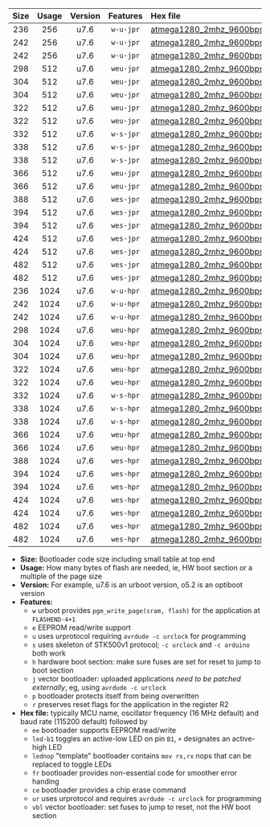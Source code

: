 |Size|Usage|Version|Features|Hex file|
|:-:|:-:|:-:|:-:|:--|
|236|256|u7.6|`w-u-jpr`|[atmega1280_2mhz_9600bps_ur_vbl.hex](https://raw.githubusercontent.com/stefanrueger/urboot/main/bootloaders/atmega1280/fcpu_2mhz/9600_bps/atmega1280_2mhz_9600bps_ur_vbl.hex)|
|242|256|u7.6|`w-u-jpr`|[atmega1280_2mhz_9600bps_led+b7_ur_vbl.hex](https://raw.githubusercontent.com/stefanrueger/urboot/main/bootloaders/atmega1280/fcpu_2mhz/9600_bps/atmega1280_2mhz_9600bps_led+b7_ur_vbl.hex)|
|242|256|u7.6|`w-u-jpr`|[atmega1280_2mhz_9600bps_lednop_ur_vbl.hex](https://raw.githubusercontent.com/stefanrueger/urboot/main/bootloaders/atmega1280/fcpu_2mhz/9600_bps/atmega1280_2mhz_9600bps_lednop_ur_vbl.hex)|
|298|512|u7.6|`weu-jpr`|[atmega1280_2mhz_9600bps_ee_ur_vbl.hex](https://raw.githubusercontent.com/stefanrueger/urboot/main/bootloaders/atmega1280/fcpu_2mhz/9600_bps/atmega1280_2mhz_9600bps_ee_ur_vbl.hex)|
|304|512|u7.6|`weu-jpr`|[atmega1280_2mhz_9600bps_ee_led+b7_ur_vbl.hex](https://raw.githubusercontent.com/stefanrueger/urboot/main/bootloaders/atmega1280/fcpu_2mhz/9600_bps/atmega1280_2mhz_9600bps_ee_led+b7_ur_vbl.hex)|
|304|512|u7.6|`weu-jpr`|[atmega1280_2mhz_9600bps_ee_lednop_ur_vbl.hex](https://raw.githubusercontent.com/stefanrueger/urboot/main/bootloaders/atmega1280/fcpu_2mhz/9600_bps/atmega1280_2mhz_9600bps_ee_lednop_ur_vbl.hex)|
|322|512|u7.6|`weu-jpr`|[atmega1280_2mhz_9600bps_ee_led+b7_fr_ur_vbl.hex](https://raw.githubusercontent.com/stefanrueger/urboot/main/bootloaders/atmega1280/fcpu_2mhz/9600_bps/atmega1280_2mhz_9600bps_ee_led+b7_fr_ur_vbl.hex)|
|322|512|u7.6|`weu-jpr`|[atmega1280_2mhz_9600bps_ee_lednop_fr_ur_vbl.hex](https://raw.githubusercontent.com/stefanrueger/urboot/main/bootloaders/atmega1280/fcpu_2mhz/9600_bps/atmega1280_2mhz_9600bps_ee_lednop_fr_ur_vbl.hex)|
|332|512|u7.6|`w-s-jpr`|[atmega1280_2mhz_9600bps_vbl.hex](https://raw.githubusercontent.com/stefanrueger/urboot/main/bootloaders/atmega1280/fcpu_2mhz/9600_bps/atmega1280_2mhz_9600bps_vbl.hex)|
|338|512|u7.6|`w-s-jpr`|[atmega1280_2mhz_9600bps_led+b7_vbl.hex](https://raw.githubusercontent.com/stefanrueger/urboot/main/bootloaders/atmega1280/fcpu_2mhz/9600_bps/atmega1280_2mhz_9600bps_led+b7_vbl.hex)|
|338|512|u7.6|`w-s-jpr`|[atmega1280_2mhz_9600bps_lednop_vbl.hex](https://raw.githubusercontent.com/stefanrueger/urboot/main/bootloaders/atmega1280/fcpu_2mhz/9600_bps/atmega1280_2mhz_9600bps_lednop_vbl.hex)|
|366|512|u7.6|`weu-jpr`|[atmega1280_2mhz_9600bps_ee_led+b7_fr_ce_ur_vbl.hex](https://raw.githubusercontent.com/stefanrueger/urboot/main/bootloaders/atmega1280/fcpu_2mhz/9600_bps/atmega1280_2mhz_9600bps_ee_led+b7_fr_ce_ur_vbl.hex)|
|366|512|u7.6|`weu-jpr`|[atmega1280_2mhz_9600bps_ee_lednop_fr_ce_ur_vbl.hex](https://raw.githubusercontent.com/stefanrueger/urboot/main/bootloaders/atmega1280/fcpu_2mhz/9600_bps/atmega1280_2mhz_9600bps_ee_lednop_fr_ce_ur_vbl.hex)|
|388|512|u7.6|`wes-jpr`|[atmega1280_2mhz_9600bps_ee_vbl.hex](https://raw.githubusercontent.com/stefanrueger/urboot/main/bootloaders/atmega1280/fcpu_2mhz/9600_bps/atmega1280_2mhz_9600bps_ee_vbl.hex)|
|394|512|u7.6|`wes-jpr`|[atmega1280_2mhz_9600bps_ee_led+b7_vbl.hex](https://raw.githubusercontent.com/stefanrueger/urboot/main/bootloaders/atmega1280/fcpu_2mhz/9600_bps/atmega1280_2mhz_9600bps_ee_led+b7_vbl.hex)|
|394|512|u7.6|`wes-jpr`|[atmega1280_2mhz_9600bps_ee_lednop_vbl.hex](https://raw.githubusercontent.com/stefanrueger/urboot/main/bootloaders/atmega1280/fcpu_2mhz/9600_bps/atmega1280_2mhz_9600bps_ee_lednop_vbl.hex)|
|424|512|u7.6|`wes-jpr`|[atmega1280_2mhz_9600bps_ee_led+b7_fr_vbl.hex](https://raw.githubusercontent.com/stefanrueger/urboot/main/bootloaders/atmega1280/fcpu_2mhz/9600_bps/atmega1280_2mhz_9600bps_ee_led+b7_fr_vbl.hex)|
|424|512|u7.6|`wes-jpr`|[atmega1280_2mhz_9600bps_ee_lednop_fr_vbl.hex](https://raw.githubusercontent.com/stefanrueger/urboot/main/bootloaders/atmega1280/fcpu_2mhz/9600_bps/atmega1280_2mhz_9600bps_ee_lednop_fr_vbl.hex)|
|482|512|u7.6|`wes-jpr`|[atmega1280_2mhz_9600bps_ee_led+b7_fr_ce_vbl.hex](https://raw.githubusercontent.com/stefanrueger/urboot/main/bootloaders/atmega1280/fcpu_2mhz/9600_bps/atmega1280_2mhz_9600bps_ee_led+b7_fr_ce_vbl.hex)|
|482|512|u7.6|`wes-jpr`|[atmega1280_2mhz_9600bps_ee_lednop_fr_ce_vbl.hex](https://raw.githubusercontent.com/stefanrueger/urboot/main/bootloaders/atmega1280/fcpu_2mhz/9600_bps/atmega1280_2mhz_9600bps_ee_lednop_fr_ce_vbl.hex)|
|236|1024|u7.6|`w-u-hpr`|[atmega1280_2mhz_9600bps_ur.hex](https://raw.githubusercontent.com/stefanrueger/urboot/main/bootloaders/atmega1280/fcpu_2mhz/9600_bps/atmega1280_2mhz_9600bps_ur.hex)|
|242|1024|u7.6|`w-u-hpr`|[atmega1280_2mhz_9600bps_led+b7_ur.hex](https://raw.githubusercontent.com/stefanrueger/urboot/main/bootloaders/atmega1280/fcpu_2mhz/9600_bps/atmega1280_2mhz_9600bps_led+b7_ur.hex)|
|242|1024|u7.6|`w-u-hpr`|[atmega1280_2mhz_9600bps_lednop_ur.hex](https://raw.githubusercontent.com/stefanrueger/urboot/main/bootloaders/atmega1280/fcpu_2mhz/9600_bps/atmega1280_2mhz_9600bps_lednop_ur.hex)|
|298|1024|u7.6|`weu-hpr`|[atmega1280_2mhz_9600bps_ee_ur.hex](https://raw.githubusercontent.com/stefanrueger/urboot/main/bootloaders/atmega1280/fcpu_2mhz/9600_bps/atmega1280_2mhz_9600bps_ee_ur.hex)|
|304|1024|u7.6|`weu-hpr`|[atmega1280_2mhz_9600bps_ee_led+b7_ur.hex](https://raw.githubusercontent.com/stefanrueger/urboot/main/bootloaders/atmega1280/fcpu_2mhz/9600_bps/atmega1280_2mhz_9600bps_ee_led+b7_ur.hex)|
|304|1024|u7.6|`weu-hpr`|[atmega1280_2mhz_9600bps_ee_lednop_ur.hex](https://raw.githubusercontent.com/stefanrueger/urboot/main/bootloaders/atmega1280/fcpu_2mhz/9600_bps/atmega1280_2mhz_9600bps_ee_lednop_ur.hex)|
|322|1024|u7.6|`weu-hpr`|[atmega1280_2mhz_9600bps_ee_led+b7_fr_ur.hex](https://raw.githubusercontent.com/stefanrueger/urboot/main/bootloaders/atmega1280/fcpu_2mhz/9600_bps/atmega1280_2mhz_9600bps_ee_led+b7_fr_ur.hex)|
|322|1024|u7.6|`weu-hpr`|[atmega1280_2mhz_9600bps_ee_lednop_fr_ur.hex](https://raw.githubusercontent.com/stefanrueger/urboot/main/bootloaders/atmega1280/fcpu_2mhz/9600_bps/atmega1280_2mhz_9600bps_ee_lednop_fr_ur.hex)|
|332|1024|u7.6|`w-s-hpr`|[atmega1280_2mhz_9600bps.hex](https://raw.githubusercontent.com/stefanrueger/urboot/main/bootloaders/atmega1280/fcpu_2mhz/9600_bps/atmega1280_2mhz_9600bps.hex)|
|338|1024|u7.6|`w-s-hpr`|[atmega1280_2mhz_9600bps_led+b7.hex](https://raw.githubusercontent.com/stefanrueger/urboot/main/bootloaders/atmega1280/fcpu_2mhz/9600_bps/atmega1280_2mhz_9600bps_led+b7.hex)|
|338|1024|u7.6|`w-s-hpr`|[atmega1280_2mhz_9600bps_lednop.hex](https://raw.githubusercontent.com/stefanrueger/urboot/main/bootloaders/atmega1280/fcpu_2mhz/9600_bps/atmega1280_2mhz_9600bps_lednop.hex)|
|366|1024|u7.6|`weu-hpr`|[atmega1280_2mhz_9600bps_ee_led+b7_fr_ce_ur.hex](https://raw.githubusercontent.com/stefanrueger/urboot/main/bootloaders/atmega1280/fcpu_2mhz/9600_bps/atmega1280_2mhz_9600bps_ee_led+b7_fr_ce_ur.hex)|
|366|1024|u7.6|`weu-hpr`|[atmega1280_2mhz_9600bps_ee_lednop_fr_ce_ur.hex](https://raw.githubusercontent.com/stefanrueger/urboot/main/bootloaders/atmega1280/fcpu_2mhz/9600_bps/atmega1280_2mhz_9600bps_ee_lednop_fr_ce_ur.hex)|
|388|1024|u7.6|`wes-hpr`|[atmega1280_2mhz_9600bps_ee.hex](https://raw.githubusercontent.com/stefanrueger/urboot/main/bootloaders/atmega1280/fcpu_2mhz/9600_bps/atmega1280_2mhz_9600bps_ee.hex)|
|394|1024|u7.6|`wes-hpr`|[atmega1280_2mhz_9600bps_ee_led+b7.hex](https://raw.githubusercontent.com/stefanrueger/urboot/main/bootloaders/atmega1280/fcpu_2mhz/9600_bps/atmega1280_2mhz_9600bps_ee_led+b7.hex)|
|394|1024|u7.6|`wes-hpr`|[atmega1280_2mhz_9600bps_ee_lednop.hex](https://raw.githubusercontent.com/stefanrueger/urboot/main/bootloaders/atmega1280/fcpu_2mhz/9600_bps/atmega1280_2mhz_9600bps_ee_lednop.hex)|
|424|1024|u7.6|`wes-hpr`|[atmega1280_2mhz_9600bps_ee_led+b7_fr.hex](https://raw.githubusercontent.com/stefanrueger/urboot/main/bootloaders/atmega1280/fcpu_2mhz/9600_bps/atmega1280_2mhz_9600bps_ee_led+b7_fr.hex)|
|424|1024|u7.6|`wes-hpr`|[atmega1280_2mhz_9600bps_ee_lednop_fr.hex](https://raw.githubusercontent.com/stefanrueger/urboot/main/bootloaders/atmega1280/fcpu_2mhz/9600_bps/atmega1280_2mhz_9600bps_ee_lednop_fr.hex)|
|482|1024|u7.6|`wes-hpr`|[atmega1280_2mhz_9600bps_ee_led+b7_fr_ce.hex](https://raw.githubusercontent.com/stefanrueger/urboot/main/bootloaders/atmega1280/fcpu_2mhz/9600_bps/atmega1280_2mhz_9600bps_ee_led+b7_fr_ce.hex)|
|482|1024|u7.6|`wes-hpr`|[atmega1280_2mhz_9600bps_ee_lednop_fr_ce.hex](https://raw.githubusercontent.com/stefanrueger/urboot/main/bootloaders/atmega1280/fcpu_2mhz/9600_bps/atmega1280_2mhz_9600bps_ee_lednop_fr_ce.hex)|

- **Size:** Bootloader code size including small table at top end
- **Usage:** How many bytes of flash are needed, ie, HW boot section or a multiple of the page size
- **Version:** For example, u7.6 is an urboot version, o5.2 is an optiboot version
- **Features:**
  + `w` urboot provides `pgm_write_page(sram, flash)` for the application at `FLASHEND-4+1`
  + `e` EEPROM read/write support
  + `u` uses urprotocol requiring `avrdude -c urclock` for programming
  + `s` uses skeleton of STK500v1 protocol; `-c urclock` and `-c arduino` both work
  + `h` hardware boot section: make sure fuses are set for reset to jump to boot section
  + `j` vector bootloader: uploaded applications *need to be patched externally*, eg, using `avrdude -c urclock`
  + `p` bootloader protects itself from being overwritten
  + `r` preserves reset flags for the application in the register R2
- **Hex file:** typically MCU name, oscillator frequency (16 MHz default) and baud rate (115200 default) followed by
  + `ee` bootloader supports EEPROM read/write
  + `led-b1` toggles an active-low LED on pin `B1`, `+` designates an active-high LED
  + `lednop` "template" bootloader contains `mov rx,rx` nops that can be replaced to toggle LEDs
  + `fr` bootloader provides non-essential code for smoother error handing
  + `ce` bootloader provides a chip erase command
  + `ur` uses urprotocol and requires `avrdude -c urclock` for programming
  + `vbl` vector bootloader: set fuses to jump to reset, not the HW boot section
